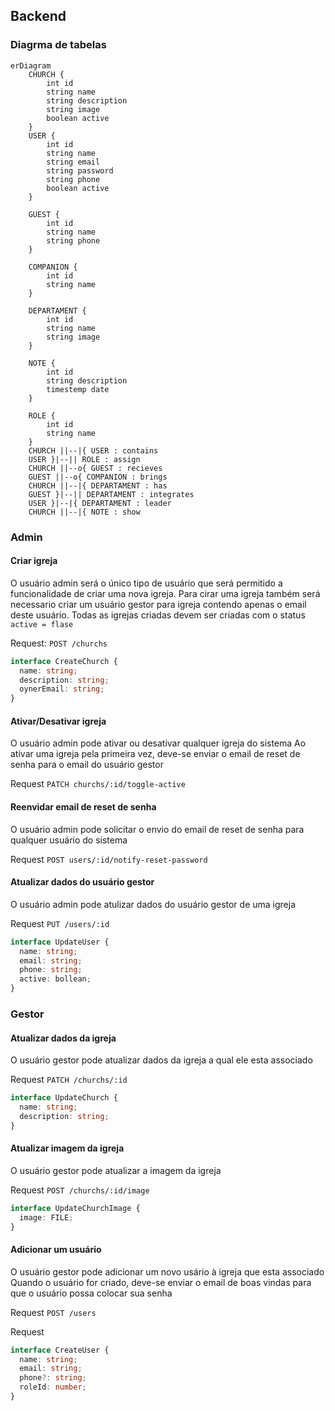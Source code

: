 ## Backend

### Diagrma de tabelas

```mermaid
erDiagram
    CHURCH {
        int id
        string name
        string description
        string image
        boolean active
    }
    USER {
        int id
        string name
        string email
        string password
        string phone
        boolean active
    }

    GUEST {
        int id
        string name
        string phone
    }

    COMPANION {
        int id
        string name
    }

    DEPARTAMENT {
        int id
        string name
        string image
    }

    NOTE {
        int id
        string description
        timestemp date
    }

    ROLE {
        int id
        string name
    }
    CHURCH ||--|{ USER : contains
    USER }|--|| ROLE : assign
    CHURCH ||--o{ GUEST : recieves
    GUEST ||--o{ COMPANION : brings
    CHURCH ||--|{ DEPARTAMENT : has
    GUEST }|--|| DEPARTAMENT : integrates
    USER }|--|{ DEPARTAMENT : leader
    CHURCH ||--|{ NOTE : show
```

### Admin

#### Criar igreja

O usuário admin será o único tipo de usuário que será permitido a funcionalidade de criar uma nova igreja.
Para cirar uma igreja também será necessario criar um usuário gestor para igreja contendo apenas o email deste usuário.
Todas as igrejas criadas devem ser criadas com o status `active = flase`

Request:
`POST /churchs`

```ts
interface CreateChurch {
  name: string;
  description: string;
  oynerEmail: string;
}
```

#### Ativar/Desativar igreja

O usuário admin pode ativar ou desativar qualquer igreja do sistema
Ao ativar uma igreja pela primeira vez, deve-se enviar o email de reset de senha para o email do usuário gestor

Request
`PATCH churchs/:id/toggle-active`

#### Reenvidar email de reset de senha

O usuário admin pode solicitar o envio do email de reset de senha para qualquer usuário do sistema

Request
`POST users/:id/notify-reset-password`

#### Atualizar dados do usuário gestor

O usuário admin pode atulizar dados do usuário gestor de uma igreja

Request
`PUT /users/:id`

```ts
interface UpdateUser {
  name: string;
  email: string;
  phone: string;
  active: bollean;
}
```

### Gestor

#### Atualizar dados da igreja

O usuário gestor pode atualizar dados da igreja a qual ele esta associado

Request
`PATCH /churchs/:id`

```ts
interface UpdateChurch {
  name: string;
  description: string;
}
```

#### Atualizar imagem da igreja

O usuário gestor pode atualizar a imagem da igreja

Request
`POST /churchs/:id/image`

```ts
interface UpdateChurchImage {
  image: FILE;
}
```

#### Adicionar um usuário

O usuário gestor pode adicionar um novo usário à igreja que esta associado
Quando o usuário for criado, deve-se enviar o email de boas vindas para que o usuário possa colocar sua senha

Request
`POST /users`

Request

```ts
interface CreateUser {
  name: string;
  email: string;
  phone?: string;
  roleId: number;
}
```

